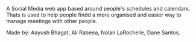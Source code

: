 A Social Media web app based around people's schedules and calendars.
Thats is used to help people findd a more organised and easier way to manage meetings with other people. 


Made by: Aayush Bhagat, Ali Rabeea, Nolan LaRochelle, Dane Santos.
